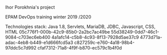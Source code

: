 Ihor Porokhnia's project


EPAM DevOps  training winter 2019 /2020

Technologies stack: Java 1.8, Servlets, MariaDB, JDBC, Javascript, CSS, HTML
05c776f1-000b-42c9-85b0-2a2bc7ac49be
55d38249-0dd7-46c1-9084-c703ec6eb400
4a1afc14-c5b8-4c93-8f13-7928d5ae37c9
4773d71a-adac-4eb8-b449-e1d666fcd5a3
c827259c-e760-4a18-98b4-97ddc5c7d992
cfaf7312-71a8-4f9f-b870-ec579c1b4f0d
